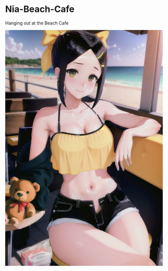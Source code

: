 # Nia-Beach-Cafe
 Hanging out at the Beach Cafe
 
![](sprites/bgPreview/layers/d8129490-9312-4463-af8e-9d8186b16cc8/f7b450ad-4294-4d6c-a31f-7b8a0e9c747b.png)

